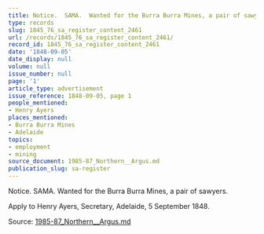 ```yaml
---
title: Notice.  SAMA.  Wanted for the Burra Burra Mines, a pair of sawyers.
type: records
slug: 1845_76_sa_register_content_2461
url: /records/1845_76_sa_register_content_2461/
record_id: 1845_76_sa_register_content_2461
date: '1848-09-05'
date_display: null
volume: null
issue_number: null
page: '1'
article_type: advertisement
issue_reference: 1848-09-05, page 1
people_mentioned:
- Henry Ayers
places_mentioned:
- Burra Burra Mines
- Adelaide
topics:
- employment
- mining
source_document: 1985-87_Northern__Argus.md
publication_slug: sa-register
---
```


Notice.  SAMA.  Wanted for the Burra Burra Mines, a pair of sawyers.

Apply to Henry Ayers, Secretary, Adelaide, 5 September 1848.

Source: [1985-87_Northern__Argus.md](/downloads/markdown/1985-87_Northern__Argus.md)
